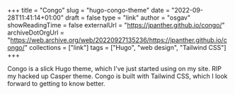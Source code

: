 
+++
title = "Congo"
slug = "hugo-congo-theme"
date = "2022-09-28T11:41:14+01:00"
draft = false
type = "link"
author = "osgav"
showReadingTime = false
externalUrl = "https://jpanther.github.io/congo/"
archiveDotOrgUrl = "https://web.archive.org/web/20220927135236/https://jpanther.github.io/congo/"
collections = ["link"]
tags = ["Hugo", "web design", "Tailwind CSS"]
+++


Congo is a slick Hugo theme, which I've just started using on my site. RIP my hacked up Casper theme. Congo is built with Tailwind CSS, which I look forward to getting to know better.

<!--more-->
